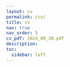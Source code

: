 ```yaml
---
layout: cv
permalink: /cv/
title: cv
nav: true
nav_order: 5
cv_pdf: 2024_09_30.pdf
description: 
toc:
  sidebar: left
---
```

